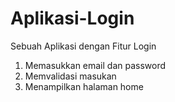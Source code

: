 # Aplikasi-Login
Sebuah Aplikasi dengan Fitur Login
1. Memasukkan email dan password
2. Memvalidasi masukan
3. Menampilkan halaman home
